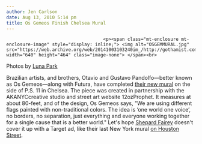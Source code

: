 ```yaml
---
author: Jen Carlson
date: Aug 13, 2010 5:14 pm
title: Os Gemeos Finish Chelsea Mural
---
```


	
										<p><span class="mt-enclosure mt-enclosure-image" style="display: inline;"> <img alt="OSGEMMURAL.jpg" src="https://web.archive.org/web/20141003103240im_/http://gothamist.com/attachments/arts_jen/OSGEMMURAL.jpg" width="640" height="464" class="image-none"> </span><br>
<span class="photo_caption">Photos by <a href="https://web.archive.org/web/20141003103240/http://www.flickr.com/photos/lunapark">Luna Park</a></span></p>

<p>Brazilian artists, and brothers, Otavio and Gustavo Pandolfo&#x2014;better known as Os Gemeos&#x2014;along with Futura, have completed <a href="https://web.archive.org/web/20141003103240/http://gothamist.com/2010/08/09/os_gemeos.php">their new mural</a> on the side of P.S. 11 in Chelsea. The piece was created in partnership with the AKANYCcreative studio and street art website 12ozProphet. It measures at about 80-feet, and of the design, Os Gemeos says, &quot;We are using different flags painted with non-traditional colors. The idea is &#x2018;one world one voice&#x2019;, no borders, no separation, just everything and everyone working together for a single cause that is a better world.&quot; Let&apos;s hope <a href="https://web.archive.org/web/20141003103240/http://gothamist.com/2010/04/21/shepard_faireys_mural_is_now_done.php">Shepard Fairey</a> doesn&apos;t cover it up with a Target ad, like their last New York mural <a href="https://web.archive.org/web/20141003103240/http://gothamist.com/2009/07/16/sace_dedication.php">on Houston Street</a>.</p>					
										
									
				